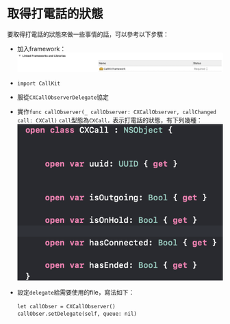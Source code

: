 # 取得打電話的狀態

要取得打電話的狀態來做一些事情的話，可以參考以下步驟：

* 加入framework：![](../.gitbook/assets/ying-mu-kuai-zhao-20190522-xia-wu-3.52.13.png)
* `import CallKit`
* 服從`CXCallObserverDelegate`協定
* 實作`func callObserver(_ callObserver: CXCallObserver, callChanged call: CXCall)` `call`型態為`CXCall，`表示打電話的狀態，有下列幾種： ![](../.gitbook/assets/ying-mu-kuai-zhao-20190522-xia-wu-3.59.15.png) 
* 設定`delegate`給需要使用的file，寫法如下：

  `let callObser = CXCallObserver()`  
  `callObser.setDelegate(self, queue: nil)`



